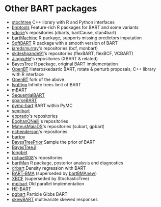 <!--
bartz/docs/pkglist.md

Copyright (c) 2024-2025, Giacomo Petrillo

This file is part of bartz.

Permission is hereby granted, free of charge, to any person obtaining a copy
of this software and associated documentation files (the "Software"), to deal
in the Software without restriction, including without limitation the rights
to use, copy, modify, merge, publish, distribute, sublicense, and/or sell
copies of the Software, and to permit persons to whom the Software is
furnished to do so, subject to the following conditions:

The above copyright notice and this permission notice shall be included in all
copies or substantial portions of the Software.

THE SOFTWARE IS PROVIDED "AS IS", WITHOUT WARRANTY OF ANY KIND, EXPRESS OR
IMPLIED, INCLUDING BUT NOT LIMITED TO THE WARRANTIES OF MERCHANTABILITY,
FITNESS FOR A PARTICULAR PURPOSE AND NONINFRINGEMENT. IN NO EVENT SHALL THE
AUTHORS OR COPYRIGHT HOLDERS BE LIABLE FOR ANY CLAIM, DAMAGES OR OTHER
LIABILITY, WHETHER IN AN ACTION OF CONTRACT, TORT OR OTHERWISE, ARISING FROM,
OUT OF OR IN CONNECTION WITH THE SOFTWARE OR THE USE OR OTHER DEALINGS IN THE
SOFTWARE.
-->

# Other BART packages

- [stochtree](https://github.com/StochasticTree/stochtree) C++ library with R and Python interfaces
- [bnptools](https://github.com/rsparapa/bnptools) Feature-rich R packages for BART and some variants
- [vdorie](https://github.com/vdorie)'s repositories (dbarts, bartCause, stan4bart)
- [bartMachine](https://github.com/kapelner/bartMachine) R package, supports missing predictors imputation
- [SoftBART](https://github.com/theodds/SoftBART) R package with a smooth version of BART
- [jaredsmurray](https://github.com/jaredsmurray)'s repositories (bcf, monbart)
- [skdeshpande91](https://github.com/skdeshpande91)'s repositories (flexBART, flexBCF, VCBART)
- [JingyuHe](https://github.com/JingyuHe)'s repositories (XBART & related)
- [BayesTree](https://cran.r-project.org/package=BayesTree) R package, original BART implementation
- [OpenBT](https://bitbucket.org/mpratola/openbt) Heteroskedastic BART, rotate & perturb proposals, C++ library with R interface
- [OpenBT](https://github.com/jcyannotty/OpenBT) fork of the above
- [lsqfitgp](https://github.com/Gattocrucco/lsqfitgp) Infinite trees limit of BART
- [mBART](https://github.com/remcc/mBART_shlib)
- [SequentialBART](https://github.com/mjdaniels/SequentialBART)
- [sparseBART](https://github.com/cspanbauer/sparseBART)
- [pymc-bart](https://github.com/pymc-devs/pymc-bart) BART within PyMC
- [semibart](https://github.com/zeldow/semibart)
- [ebprado](https://github.com/ebprado)'s repositories
- [EoghanONeill](https://github.com/EoghanONeill)'s repositories
- [MateusMaiaDS](https://github.com/MateusMaiaDS)'s repositories (subart, gpbart)
- [nchenderson](https://github.com/nchenderson)'s repositories
- [bartpy](https://github.com/JakeColtman/bartpy)
- [BayesTreePrior](https://github.com/AlexiaJM/BayesTreePrior) Sample the prior of BART
- [BayesTree.jl](https://github.com/mathcg/BayesTree.jl)
- [longbet](https://github.com/google/longbet)
- [richael008](https://github.com/richael008)'s repositories
- [bartMan](https://github.com/AlanInglis/bartMan) R package, posterior analysis and diagnostics
- [drbart](https://github.com/vittorioorlandi/drbart) Density regression with BART
- [BART-BMA](https://github.com/BelindaHernandez/BART-BMA) (superseded by [bartBMAnew](https://github.com/EoghanONeill/bartBMAnew))
- [XBCF](https://github.com/socket778/XBCF) (superseded by StochasticTree)
- [mpibart](https://matthewpratola.com/mpibart) Old parallel implementation
- [HE-BART](https://github.com/brunaw/HE-BART)
- [pgbart](https://github.com/balajiln/pgbart) Particle Gibbs BART
- [skewBART](https://github.com/Seungha-Um/skewBART) multivariate skewed responses
